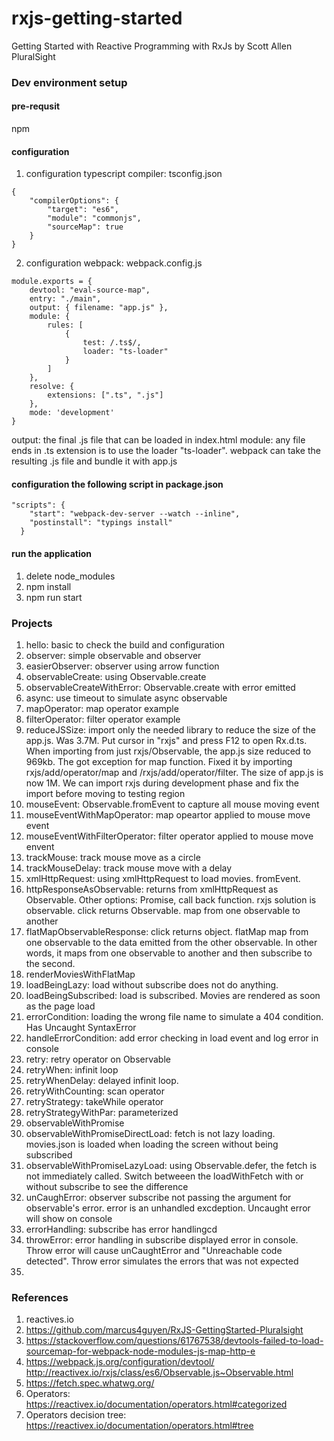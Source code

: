 # rxjs-getting-started
Getting Started with Reactive Programming with RxJs by Scott Allen PluralSight
### Dev environment setup
#### pre-requsit
npm

#### configuration
1. configuration typescript compiler: tsconfig.json
```
{
    "compilerOptions": {
        "target": "es6",
        "module": "commonjs",
        "sourceMap": true
    }
}
```
2. configuration webpack: webpack.config.js
```
module.exports = {
    devtool: "eval-source-map",
    entry: "./main",
    output: { filename: "app.js" },
    module: {
        rules: [
            {
                test: /.ts$/,
                loader: "ts-loader"
            }
        ]
    },
    resolve: {
        extensions: [".ts", ".js"]
    },
    mode: 'development'
}
```
 output: the final .js file that can be loaded in index.html
 module: any file ends in .ts extension is to use the loader "ts-loader". webpack can take the resulting .js file and bundle it with app.js

#### configuration the following script in package.json
```
"scripts": {
    "start": "webpack-dev-server --watch --inline",
    "postinstall": "typings install"
  }
  ```

#### run the application
1. delete node_modules
2. npm install
3. npm run start

### Projects
1. hello: basic to check the build and configuration 
2. observer: simple observable and observer
3. easierObserver: observer using arrow function
4. observableCreate: using Observable.create
5. observableCreateWithError: Observable.create with error emitted
6. async: use timeout to simulate async observable
7. mapOperator: map operator example
8. filterOperator: filter operator example
9. reduceJSSize: import only the needed library to reduce the size of the app.js. Was 3.7M. Put cursor in "rxjs" and press F12 to open Rx.d.ts. When importing from just rxjs/Observable, the app.js size reduced to 969kb. The got exception for map function. Fixed it by importing rxjs/add/operator/map and /rxjs/add/operator/filter. The size of app.js is now 1M. We can import rxjs during development phase and fix the import before moving to testing region
10. mouseEvent: Observable.fromEvent to capture all mouse moving event
11. mouseEventWithMapOperator: map opeartor applied to mouse move event
12. mouseEventWithFilterOperator: filter operator applied to mouse move envent
13. trackMouse: track mouse move as a circle
14. trackMouseDelay: track mouse move with a delay
15. xmlHttpRequest: using xmlHttpRequest to load movies. fromEvent.
16. httpResponseAsObservable: returns from xmlHttpRequest as Observable. Other options: Promise, call back function. rxjs solution is observable. click returns Observable. map from one observable to another
17. flatMapObservableResponse: click returns object. flatMap map from one observable to the data emitted from the other observable. In other words, it maps from one observable to another and then subscribe to the second.
18. renderMoviesWithFlatMap
19. loadBeingLazy: load without subscribe does not do anything.
20. loadBeingSubscribed: load is subscribed. Movies are rendered as soon as the page load
21. errorCondition: loading the wrong file name to simulate a 404 condition. Has Uncaught SyntaxError
22. handleErrorCondition: add error checking in load event and log error in console
23. retry: retry operator on Observable
24. retryWhen: infinit loop
25. retryWhenDelay: delayed infinit loop.
26. retryWithCounting: scan operator
27. retryStrategy: takeWhile operator
28. retryStrategyWithPar: parameterized
29. observableWithPromise
30. observableWithPromiseDirectLoad: fetch is not lazy loading. movies.json is loaded when loading the screen without being subscribed
31. observableWithPromiseLazyLoad: using Observable.defer, the fetch is not immediately called. Switch betweeen the loadWithFetch with or without subscribe to see the difference
32. unCaughError: observer subscribe not passing the argument for observable's error. error is an unhandled excdeption. Uncaught error will show on console
33. errorHandling: subscribe has error handlingcd 
34. throwError: error handling in subscribe displayed error in console. Throw error will cause unCaughtError and "Unreachable code detected". Throw error simulates the errors that was not expected
35.






### References
1. reactives.io
2. https://github.com/marcus4guyen/RxJS-GettingStarted-Pluralsight
3. https://stackoverflow.com/questions/61767538/devtools-failed-to-load-sourcemap-for-webpack-node-modules-js-map-http-e
4. https://webpack.js.org/configuration/devtool/
http://reactivex.io/rxjs/class/es6/Observable.js~Observable.html
5. https://fetch.spec.whatwg.org/
6. Operators: https://reactivex.io/documentation/operators.html#categorized
7. Operators decision tree: https://reactivex.io/documentation/operators.html#tree




